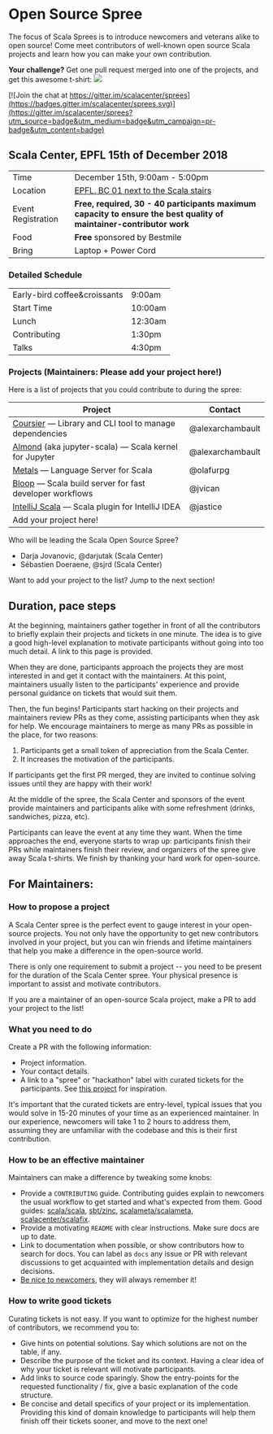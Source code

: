 # Open Source Spree

The focus of Scala Sprees is to introduce newcomers and veterans alike to open
source! Come meet contributors of well-known open source Scala projects and
learn how you can make your own contribution.

**Your challenge?** Get one pull request merged into one of the projects, and
get this awesome t-shirt:
![](https://pbs.twimg.com/media/CtnCrtvWAAAO0nE.jpg:small)

[![Join the chat at https://gitter.im/scalacenter/sprees](https://badges.gitter.im/scalacenter/sprees.svg)](https://gitter.im/scalacenter/sprees?utm_source=badge&utm_medium=badge&utm_campaign=pr-badge&utm_content=badge)

## Scala Center, EPFL 15th of December 2018

|                    |                                                                                                                                                                                                                                                                                                                                                                                                                                                                                                                                                                                                                              |
| ------------------ | ---------------------------------------------------------------------------------------------------------------------------------------------------------------------------------------------------------------------------------------------------------------------------------------------------------------------------------------------------------------------------------------------------------------------------------------------------------------------------------------------------------------------------------------------------------------------------------------------------------------------------- |
| Time               | December 15th, 9:00am - 5:00pm                                                                                                                                                                                                                                                                                                                                                                                                                                                                                                                                                                                               |
| Location           | [EPFL. BC 01 next to the Scala stairs](https://map.epfl.ch/?dim_floor=0&lang=en&dim_lang=en&tree_groups=centres_nevralgiques%2Cacces%2Cmobilite_reduite%2Censeignement%2Ccommerces_et_services%2Cvehicules%2Cinfrastructure_plan_grp&tree_group_layers_centres_nevralgiques=information_epfl%2Cguichet_etudiants&tree_group_layers_acces=metro&tree_group_layers_mobilite_reduite=&tree_group_layers_enseignement=&tree_group_layers_commerces_et_services=&tree_group_layers_vehicules=&tree_group_layers_infrastructure_plan_grp=batiments_query_plan&baselayer_ref=grp_backgrounds&map_x=532737&map_y=152319&map_zoom=14) |  |
| Event Registration | **Free, required, 30 - 40 participants maximum capacity to ensure the best quality of maintainer-contributor work**                                                                                                                                                                                                                                                                                                                                                                                                                                                                                                          |
| Food               | **Free** sponsored by Bestmile                                                                                                                                                                                                                                                                                                                                                                                                                                                                                                                                                                                               |
| Bring              | Laptop + Power Cord                                                                                                                                                                                                                                                                                                                                                                                                                                                                                                                                                                                                          |

### Detailed Schedule

|                              |         |
| ---------------------------- | ------- |
| Early-bird coffee&croissants | 9:00am  |
| Start Time                   | 10:00am |
| Lunch                        | 12:30am |
| Contributing                 | 1:30pm  |
| Talks                        | 4:30pm  |

### Projects (**Maintainers: Please add your project here!**)

Here is a list of projects that you could contribute to during the spree:

| Project                                                   | Contact          |
| --------------------------------------------------------- | ---------------- |
| [Coursier] — Library and CLI tool to manage dependencies  | @alexarchambault |
| [Almond] (aka jupyter-scala) — Scala kernel for Jupyter   | @alexarchambault |
| [Metals] — Language Server for Scala                      | @olafurpg        |
| [Bloop] — Scala build server for fast developer workflows | @jvican          |
| [IntelliJ Scala] — Scala plugin for IntelliJ IDEA         | @jastice         |
| Add your project here!                                    |                  |

[almond]: https://github.com/almond-sh/almond
[coursier]: https://github.com/coursier/coursier
[scala.js]: https://github.com/scala-js/scala-js
[scalac]: https://github.com/scala/bug/labels/scala%20spree
[metals]: https://github.com/scalameta/metals
[bloop]: https://github.com/scalacenter/bloop
[intellij scala]: https://github.com/jetbrains/intellij-scala
[scalajs-bundler]:
  https://github.com/scalacenter/scalajs-bundler/labels/low%20hanging%20fruit
[endpoints]: https://github.com/julienrf/endpoints
[cats]: https://github.com/typelevel/cats/issues
[cats-collections]: https://github.com/typelevel/cats-collections
[cats-mtl]: https://github.com/typelevel/cats-mtl
[scaladex]: https://github.com/scalacenter/scaladex/labels/Scala%20Spree
[graalvm]: https://github.com/oracle/graal
[dotty]:
  https://github.com/lampepfl/dotty/issues?q=is%3Aopen+is%3Aissue+label%3A%22help+wanted%22
[@smarter]: https://github.com/smarter

Who will be leading the Scala Open Source Spree?

- Darja Jovanovic, @darjutak (Scala Center)
- Sébastien Doeraene, @sjrd (Scala Center)

Want to add your project to the list? Jump to the next section!

## Duration, pace steps

At the beginning, maintainers gather together in front of all the contributors
to briefly explain their projects and tickets in one minute. The idea is to give
a good high-level explanation to motivate participants without going into too
much detail. A link to this page is provided.

When they are done, participants approach the projects they are most interested
in and get it contact with the maintainers. At this point, maintainers usually
listen to the participants' experience and provide personal guidance on tickets
that would suit them.

Then, the fun begins! Participants start hacking on their projects and
maintainers review PRs as they come, assisting participants when they ask for
help. We encourage maintainers to merge as many PRs as possible in the place,
for two reasons:

1.  Participants get a small token of appreciation from the Scala Center.
2.  It increases the motivation of the participants.

If participants get the first PR merged, they are invited to continue solving
issues until they are happy with their work!

At the middle of the spree, the Scala Center and sponsors of the event provide
maintainers and participants alike with some refreshment (drinks, sandwiches,
pizza, etc).

Participants can leave the event at any time they want. When the time approaches
the end, everyone starts to wrap up: participants finish their PRs while
maintainers finish their review, and organizers of the spree give away Scala
t-shirts. We finish by thanking your hard work for open-source.

## For Maintainers:

### How to propose a project

A Scala Center spree is the perfect event to gauge interest in your open-source
projects. You not only have the opportunity to get new contributors involved in
your project, but you can win friends and lifetime maintainers that help you
make a difference in the open-source world.

There is only one requirement to submit a project -- you need to be present for
the duration of the Scala Center spree. Your physical presence is important to
assist and motivate contributors.

If you are a maintainer of an open-source Scala project, make a PR to add your
project to the list!

### What you need to do

Create a PR with the following information:

- Project information.
- Your contact details.
- A link to a "spree" or "hackathon" label with curated tickets for the
  participants. See
  [this project](https://github.com/sbt/zinc/issues?utf8=✓&q=label:hackathon%20is:issue)
  for inspiration.

It's important that the curated tickets are entry-level, typical issues that you
would solve in 15-20 minutes of your time as an experienced maintainer. In our
experience, newcomers will take 1 to 2 hours to address them, assuming they are
unfamiliar with the codebase and this is their first contribution.

### How to be an effective maintainer

Maintainers can make a difference by tweaking some knobs:

- Provide a `CONTRIBUTING` guide. Contributing guides explain to newcomers the
  usual workflow to get started and what's expected from them. Good guides:
  [scala/scala](https://github.com/scala/scala/blob/2.12.x/CONTRIBUTING.md),
  [sbt/zinc](https://github.com/sbt/zinc/blob/1.x/CONTRIBUTING.md),
  [scalameta/scalameta](https://github.com/scalameta/scalameta/blob/master/CONTRIBUTING.md),
  [scalacenter/scalafix](https://github.com/scala/scala/blob/2.12.x/CONTRIBUTING.md).
- Provide a motivating `README` with clear instructions. Make sure docs are up
  to date.
- Link to documentation when possible, or show contributors how to search for
  docs. You can label as `docs` any issue or PR with relevant discussions to get
  acquainted with implementation details and design decisions.
- [Be nice to newcomers](http://brson.github.io/2017/04/05/minimally-nice-maintainer),
  they will always remember it!

### How to write good tickets

Curating tickets is not easy. If you want to optimize for the highest number of
contributors, we recommend you to:

- Give hints on potential solutions. Say which solutions are not on the table,
  if any.
- Describe the purpose of the ticket and its context. Having a clear idea of why
  your ticket is relevant will motivate participants.
- Add links to source code sparingly. Show the entry-points for the requested
  functionality / fix, give a basic explanation of the code structure.
- Be concise and detail specifics of your project or its implementation.
  Providing this kind of domain knowledge to participants will help them finish
  off their tickets sooner, and move to the next one!
